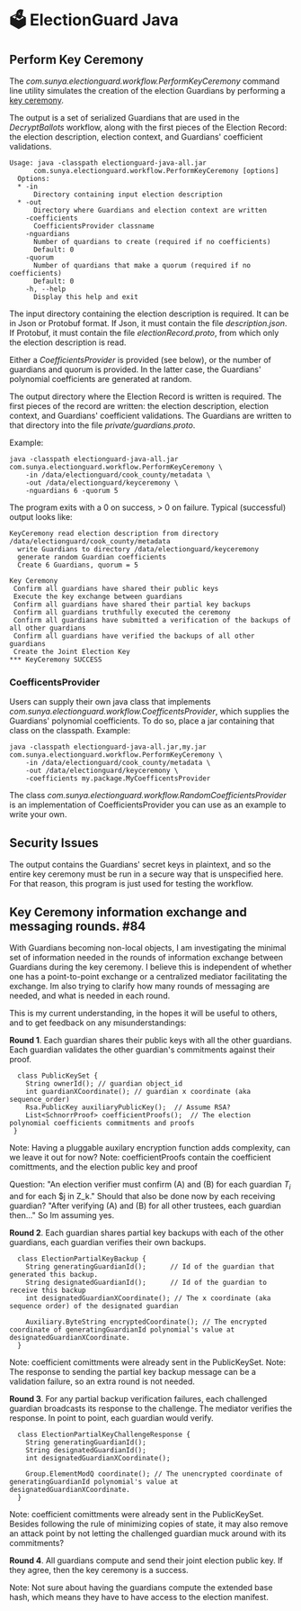 # 🗳 ElectionGuard Java 

## Perform Key Ceremony

The _com.sunya.electionguard.workflow.PerformKeyCeremony_ command line utility simulates
the creation of the election Guardians by performing a 
[key ceremony](https://www.electionguard.vote/spec/0.95.0/4_Key_generation/). 

The output is a set of serialized Guardians that are used in the _DecryptBallots_ workflow, along with the first
pieces of the Election Record: the election description, election context, and Guardians' coefficient validations.

````
Usage: java -classpath electionguard-java-all.jar 
      com.sunya.electionguard.workflow.PerformKeyCeremony [options]
  Options:
  * -in
      Directory containing input election description
  * -out
      Directory where Guardians and election context are written
    -coefficients
      CoefficientsProvider classname
    -nguardians
      Number of quardians to create (required if no coefficients)
      Default: 0
    -quorum
      Number of quardians that make a quorum (required if no coefficients)
      Default: 0
    -h, --help
      Display this help and exit
````

The input directory containing the election description is required. It can be in Json or Protobuf format. 
If Json, it must contain the file _description.json_. If Protobuf, it must contain the file _electionRecord.proto_, from
which only the election description is read.

Either a _CoefficientsProvider_ is provided (see below), or the number of guardians and quorum is provided. 
In the latter case, the Guardians' polynomial coefficients are generated at random.

The output directory where the Election Record is written is required. The first pieces of the record are
written: the election description, election context, and Guardians' coefficient validations.
The Guardians are written to that directory into the file _private/guardians.proto_.

Example:

````
java -classpath electionguard-java-all.jar com.sunya.electionguard.workflow.PerformKeyCeremony \
    -in /data/electionguard/cook_county/metadata \
    -out /data/electionguard/keyceremony \
    -nguardians 6 -quorum 5
````

The program exits with a 0 on success, > 0 on failure.
Typical (successful) output looks like:

````
KeyCeremony read election description from directory /data/electionguard/cook_county/metadata
  write Guardians to directory /data/electionguard/keyceremony
  generate random Guardian coefficients
  Create 6 Guardians, quorum = 5

Key Ceremony
 Confirm all guardians have shared their public keys
 Execute the key exchange between guardians
 Confirm all guardians have shared their partial key backups
 Confirm all guardians truthfully executed the ceremony
 Confirm all guardians have submitted a verification of the backups of all other guardians
 Confirm all guardians have verified the backups of all other guardians
 Create the Joint Election Key
*** KeyCeremony SUCCESS
````

### CoefficentsProvider

Users can supply their own java class that implements _com.sunya.electionguard.workflow.CoefficentsProvider_,
which supplies the Guardians' polynomial coefficients. 
To do so, place a jar containing that class on the classpath. Example:

````
java -classpath electionguard-java-all.jar,my.jar com.sunya.electionguard.workflow.PerformKeyCeremony \
    -in /data/electionguard/cook_county/metadata \
    -out /data/electionguard/keyceremony \
    -coefficients my.package.MyCoefficentsProvider
````

The class _com.sunya.electionguard.workflow.RandomCoefficientsProvider_ is an implementation of CoefficientsProvider
you can use as an example to write your own.

## Security Issues

The output contains the Guardians' secret keys in plaintext, and so the entire key ceremony must be run in
a secure way that is unspecified here. For that reason, this program is just used for testing the workflow.


## Key Ceremony information exchange and messaging rounds. #84

With Guardians becoming non-local objects, I am investigating the minimal set of information needed in the rounds of information exchange between Guardians during the key ceremony. I believe this is independent of whether one has a point-to-point exchange or a centralized mediator facilitating the exchange. Im also trying to clarify how many rounds of messaging are needed, and what is needed in each round.

This is my current understanding, in the hopes it will be useful to others, and to get feedback on any misunderstandings:

**Round 1**. Each guardian shares their public keys with all the other guardians. Each guardian validates the other guardian's commitments against their proof.
````
  class PublicKeySet {
    String ownerId(); // guardian object_id
    int guardianXCoordinate(); // guardian x coordinate (aka sequence_order)
    Rsa.PublicKey auxiliaryPublicKey();  // Assume RSA?
    List<SchnorrProof> coefficientProofs();  // The election polynomial coefficients commitments and proofs
 } 
```` 
 Note: Having a pluggable auxilary encryption function adds complexity, can we leave it out for now?
 Note: coefficientProofs contain the coefficient comittments, and the election public key and proof
 
 Question: "An election verifier must confirm (A) and (B) for each guardian $T_i$ and for each $j in Z_k." Should that also be done now by each receiving guardian? "After verifying (A) and (B) for all other trustees, each guardian then..." So Im assuming yes.
 	   
 
 **Round 2**. Each guardian shares partial key backups with each of the other guardians, each guardian verifies their own backups.
```` 
  class ElectionPartialKeyBackup {
    String generatingGuardianId(); 		// Id of the guardian that generated this backup.
    String designatedGuardianId(); 		// Id of the guardian to receive this backup
    int designatedGuardianXCoordinate(); // The x coordinate (aka sequence order) of the designated guardian

    Auxiliary.ByteString encryptedCoordinate(); // The encrypted coordinate of generatingGuardianId polynomial's value at designatedGuardianXCoordinate.
  } 
````  
 Note: coefficient comittments were already sent in the PublicKeySet.
 Note: The response to sending the partial key backup message can be a validation failure, so an extra round is not needed.
   

**Round 3**. For any partial backup verification failures, each challenged guardian broadcasts its response to the challenge.
         The mediator verifies the response. In point to point, each guardian would verify.
```` 
  class ElectionPartialKeyChallengeResponse {
    String generatingGuardianId();
    String designatedGuardianId();
    int designatedGuardianXCoordinate();
    
    Group.ElementModQ coordinate(); // The unencrypted coordinate of generatingGuardianId polynomial's value at designatedGuardianXCoordinate.
  }
````  
 Note: coefficient comittments were already sent in the PublicKeySet. Besides following the rule of minimizing copies of state, it may
   also remove an attack point by not letting the challenged guardian muck around with its commitments?
   
   
   
**Round 4**. All guardians compute and send their joint election public key. If they agree, then the key ceremony is a success.

 Note: Not sure about having the guardians compute the extended base hash, which means they have to have access to the election manifest.
